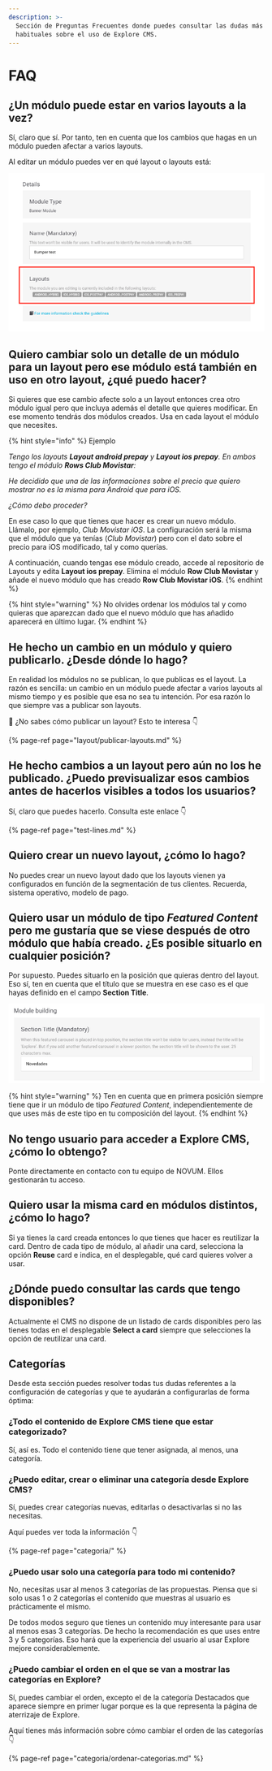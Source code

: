 ```yaml
---
description: >-
  Sección de Preguntas Frecuentes donde puedes consultar las dudas más
  habituales sobre el uso de Explore CMS.
---
```


# FAQ

## ¿Un módulo puede estar en varios layouts a la vez?

Sí, claro que sí. Por tanto, ten en cuenta que los cambios que hagas en un módulo pueden afectar a varios layouts. 

Al editar un módulo puedes ver en qué layout o layouts está:

![](.gitbook/assets/image%20%281%29.png)

## Quiero cambiar solo un detalle de un módulo para un layout pero ese módulo está también en uso en otro layout, ¿qué puedo hacer?

Si quieres que ese cambio afecte solo a un layout entonces crea otro módulo igual pero que incluya además el detalle que quieres modificar. En ese momento tendrás dos módulos creados. Usa en cada layout el módulo que necesites.

{% hint style="info" %}
Ejemplo

_Tengo los layouts **Layout android prepay** y **Layout ios prepay**. En ambos tengo el módulo **Rows Club Movistar**:_ 

_He decidido que una de las informaciones sobre el precio que quiero mostrar no es la misma para Android que para iOS._

_¿Cómo debo proceder?_

En ese caso lo que que tienes que hacer es crear un nuevo módulo. Llámalo, por ejemplo, _Club Movistar iOS_. La configuración será la misma que el módulo que ya tenías \(_Club Movistar_\) pero con el dato sobre el precio para iOS modificado, tal y como querías.

A continuación, cuando tengas ese módulo creado, accede al repositorio de Layouts y edita **Layout ios prepay**. Elimina el módulo **Row Club Movistar** y añade el nuevo módulo que has creado **Row Club Movistar iOS**.
{% endhint %}

{% hint style="warning" %}
No olvides ordenar los módulos tal y como quieras que aparezcan dado que el nuevo módulo que has añadido aparecerá en último lugar.
{% endhint %}

## He hecho un cambio en un módulo y quiero publicarlo. ¿Desde dónde lo hago?

En realidad los módulos no se publican, lo que publicas es el layout. La razón es sencilla: un cambio en un módulo puede afectar a varios layouts al mismo tiempo y es posible que esa no sea tu intención. Por esa razón lo que siempre vas a publicar son layouts.

🎯 ¿No sabes cómo publicar un layout? Esto te interesa 👇 

{% page-ref page="layout/publicar-layouts.md" %}

## He hecho cambios a un layout pero aún no los he publicado. ¿Puedo previsualizar esos cambios antes de hacerlos visibles a todos los usuarios?

Sí, claro que puedes hacerlo. Consulta este enlace 👇 

{% page-ref page="test-lines.md" %}

## Quiero crear un nuevo layout, ¿cómo lo hago?

No puedes crear un nuevo layout dado que los layouts vienen ya configurados en función de la segmentación de tus clientes. Recuerda, sistema operativo, modelo de pago.

## Quiero usar un módulo de tipo _Featured Content_ pero me gustaría que se viese después de otro módulo que había creado. ¿Es posible situarlo en cualquier posición?

Por supuesto. Puedes situarlo en la posición que quieras dentro del layout. Eso sí, ten en cuenta que el título que se muestra en ese caso es el que hayas definido en el campo **Section Title**.

![](.gitbook/assets/image%20%2850%29.png)

{% hint style="warning" %}
Ten en cuenta que en primera posición siempre tiene que ir un módulo de tipo _Featured Content_, independientemente de que uses más de este tipo en tu composición del layout.
{% endhint %}

## No tengo usuario para acceder a Explore CMS, ¿cómo lo obtengo?

Ponte directamente en contacto con tu equipo de NOVUM. Ellos gestionarán tu acceso.

## Quiero usar la misma card en módulos distintos, ¿cómo lo hago?

Si ya tienes la card creada entonces lo que tienes que hacer es reutilizar la card. Dentro de cada tipo de módulo, al añadir una card, selecciona la opción **Reuse** card e indica, en el desplegable, qué card quieres volver a usar.

## ¿Dónde puedo consultar las cards que tengo disponibles?

Actualmente el CMS no dispone de un listado de cards disponibles pero las tienes todas en el desplegable **Select a card** siempre que selecciones la opción de reutilizar una card.

## Categorías

Desde esta sección puedes resolver todas tus dudas referentes a la configuración de categorías y que te ayudarán a configurarlas de forma óptima:

### ¿Todo el contenido de Explore CMS tiene que estar categorizado?

Sí, así es. Todo el contenido tiene que tener asignada, al menos, una categoría.

### ¿Puedo editar, crear o eliminar una categoría desde Explore CMS?

Sí, puedes crear categorías nuevas, editarlas o desactivarlas si no las necesitas. 

Aquí puedes ver toda la información 👇 

{% page-ref page="categoria/" %}

### ¿Puedo usar solo una categoría para todo mi contenido?

No, necesitas usar al menos 3 categorías de las propuestas. Piensa que si solo usas 1 o 2 categorías el contenido que muestras al usuario es prácticamente el mismo.

De todos modos seguro que tienes un contenido muy interesante para usar al menos esas 3 categorías. De hecho la recomendación es que uses entre 3 y 5 categorías. Eso hará que la experiencia del usuario al usar Explore mejore considerablemente.

### ¿Puedo cambiar el orden en el que se van a mostrar las categorías en Explore?

Sí, puedes cambiar el orden, excepto el de la categoría Destacados que aparece siempre en primer lugar porque es la que representa la página de aterrizaje de Explore.

Aquí tienes más información sobre cómo cambiar el orden de las categorías 👇 

{% page-ref page="categoria/ordenar-categorias.md" %}



